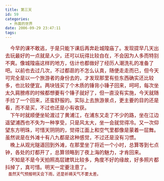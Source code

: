 ```yaml
---
title: 第三天
id: 59
categories:
  - 外面的世界
date: 2006-09-29 23:47:11
tags:
---
```


<div id="msgcns!DA984E57EDE76A7C!838" class="bvMsg"><div><font size="2"><font color="#800000"><span style="font-size:12pt;font-family:宋体;">    今早的课不敢逃，于是只能下课后再奔赴城隍庙了。发现提早几天出去玩最好的一点就是人少，还可以玩得比较自在，不会因为人多而特别不爽。像城隍庙这样的地方，估计也都做好了经历人潮洗礼的准备了吧。以前也去过几次，不过都逛的不怎么认真，随便走走而已，但今天可完全是以一个旅游者的身份去的，才发现那里有些东西确实还比较多，也比较便宜。两块钱买了个木质的锤背小锤子回来，呵呵，每次坐太久肩膀疼的时候都想要有个锤子就好了，但一直没有实施，今天就随手捡了一个回来，还蛮舒服的。实际上去旅游景点，更主要的目的还是看，而不是买，不过也还是小有收获。</span><span lang="EN-US" style="font-size:12pt;"/></font></font></div>
<div><font size="2"><font color="#800000"><span style="font-size:12pt;font-family:宋体;">    下午时就顺便坐轮渡过了黄浦江，在浦东又走了不少的路，坐在江边遥望浦西也不失为一种享受，只是风太大，坐一会就觉得冷。又一次仰望东方明珠，可惜天阴阴的，觉得江面上和空气里都像是蒙着一层舞。虽然说是在外滩十有八九都是这种感觉，不过还是没有习惯。</span><span lang="EN-US" style="font-size:12pt;"/></font></font></div>
<div><font size="2"><font color="#800000"><span style="font-size:12pt;font-family:宋体;">    晚上从观光隧道回到外滩，在那里坐了将近一个小时，总算等到七点钟，各处的灯都开了，总算领略到了夜上海的魅力，才肯回来。</span><span lang="EN-US" style="font-size:12pt;"/></font></font></div>
<div><font size="2"><font color="#800000"><span style="font-size:12pt;font-family:宋体;">    不知是不是今天拍照高层建筑比较多，角度不好的缘故，好多照片都抖掉了，真可惜。明天一定要注意了。</span><span lang="EN-US" style="font-size:12pt;"/></font></font></div>
<div><span style="font-size:12pt;font-family:宋体;"><font color="#800000" size="2">   虽然天气预报明天会下雨，还是祈祷天气不要太差。</font></span><span lang="EN-US" style="font-size:12pt;"/></div></div>
